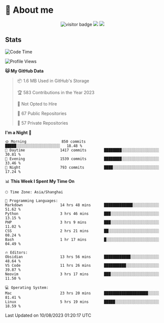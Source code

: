 <!-- ![](https://youpai.roccoshi.top/img/20200804214216.png) -->

# 🧐 About me
 
<p align="center">
<img src="https://visitor-badge.laobi.icu/badge?page_id=Lincest.Lincest&title=hits" alt="visitor badge"/>
<a href="mailto:imroccoshi@gmail.com"><img src="https://img.shields.io/badge/gmail-imroccoshi%40gmail.com-red"></a>
<a href="https://blog.roccoshi.top"><img src="https://img.shields.io/badge/blog-roccoshi-green"></a>
</p>

## Stats

<!--START_SECTION:waka-->
![Code Time](http://img.shields.io/badge/Code%20Time-482%20hrs%2044%20mins-blue)

![Profile Views](http://img.shields.io/badge/Profile%20Views-83-blue)

**🐱 My GitHub Data** 

> 📦 1.6 MB Used in GitHub's Storage 
 > 
> 🏆 583 Contributions in the Year 2023
 > 
> 🚫 Not Opted to Hire
 > 
> 📜 67 Public Repositories 
 > 
> 🔑 57 Private Repositories 
 > 
**I'm a Night 🦉** 

```text
🌞 Morning                850 commits         █████░░░░░░░░░░░░░░░░░░░░   18.48 % 
🌆 Daytime                1417 commits        ████████░░░░░░░░░░░░░░░░░   30.81 % 
🌃 Evening                1539 commits        ████████░░░░░░░░░░░░░░░░░   33.46 % 
🌙 Night                  793 commits         ████░░░░░░░░░░░░░░░░░░░░░   17.24 % 
```


📊 **This Week I Spent My Time On** 

```text
🕑︎ Time Zone: Asia/Shanghai

💬 Programming Languages: 
Markdown                 14 hrs 48 mins      █████████████░░░░░░░░░░░░   51.62 % 
Python                   3 hrs 46 mins       ███░░░░░░░░░░░░░░░░░░░░░░   13.15 % 
PHP                      3 hrs 9 mins        ███░░░░░░░░░░░░░░░░░░░░░░   11.02 % 
CSS                      2 hrs 21 mins       ██░░░░░░░░░░░░░░░░░░░░░░░   08.24 % 
Bash                     1 hr 17 mins        █░░░░░░░░░░░░░░░░░░░░░░░░   04.49 % 

🔥 Editors: 
Obsidian                 13 hrs 56 mins      ████████████░░░░░░░░░░░░░   48.64 % 
VS Code                  11 hrs 26 mins      ██████████░░░░░░░░░░░░░░░   39.87 % 
Neovim                   3 hrs 17 mins       ███░░░░░░░░░░░░░░░░░░░░░░   11.50 % 

💻 Operating System: 
Mac                      23 hrs 20 mins      ████████████████████░░░░░   81.41 % 
Linux                    5 hrs 19 mins       █████░░░░░░░░░░░░░░░░░░░░   18.59 % 
```


 Last Updated on 10/08/2023 01:20:17 UTC
<!--END_SECTION:waka-->


